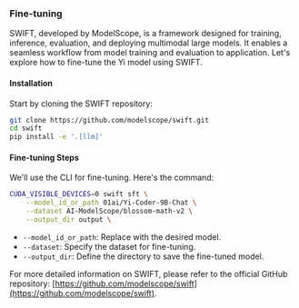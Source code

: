 ### Fine-tuning 

SWIFT, developed by ModelScope, is a framework designed for training, inference, evaluation, and deploying multimodal large models. It enables a seamless workflow from model training and evaluation to application. Let's explore how to fine-tune the Yi model using SWIFT.

#### Installation

Start by cloning the SWIFT repository:

```bash
git clone https://github.com/modelscope/swift.git
cd swift
pip install -e '.[llm]'
```

#### Fine-tuning Steps

We'll use the CLI for fine-tuning. Here's the command:

```bash
CUDA_VISIBLE_DEVICES=0 swift sft \
    --model_id_or_path 01ai/Yi-Coder-9B-Chat \
    --dataset AI-ModelScope/blossom-math-v2 \
    --output_dir output \
```

- `--model_id_or_path`: Replace with the desired model.
- `--dataset`: Specify the dataset for fine-tuning.
- `--output_dir`:  Define the directory to save the fine-tuned model.

For more detailed information on SWIFT, please refer to the official GitHub repository: [https://github.com/modelscope/swift](https://github.com/modelscope/swift). 
